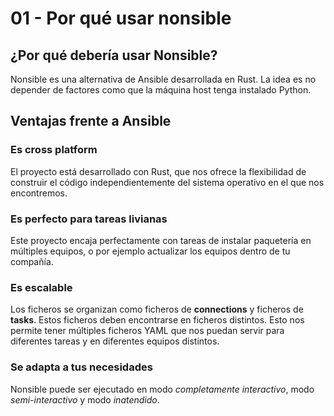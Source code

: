 # 01 - Por qué usar nonsible

## ¿Por qué debería usar Nonsible?

Nonsible es una alternativa de Ansible desarrollada en Rust. La idea es no depender de factores como que la máquina host tenga instalado Python.

## Ventajas frente a Ansible

### Es cross platform

El proyecto está desarrollado con Rust, que nos ofrece la flexibilidad de construir el código independientemente del sistema operativo en el que nos encontremos.

### Es perfecto para tareas livianas

Este proyecto encaja perfectamente con tareas de instalar paquetería en múltiples equipos, o por ejemplo actualizar los equipos dentro de tu compañía.

### Es escalable

Los ficheros se organizan como ficheros de __connections__ y ficheros de __tasks__. Estos ficheros deben encontrarse en ficheros distintos.
Esto nos permite tener múltiples ficheros YAML que nos puedan servir para diferentes tareas y en diferentes equipos distintos.

### Se adapta a tus necesidades

Nonsible puede ser ejecutado en modo _completamente interactivo_, modo _semi-interactivo_ y modo _inatendido_. 

